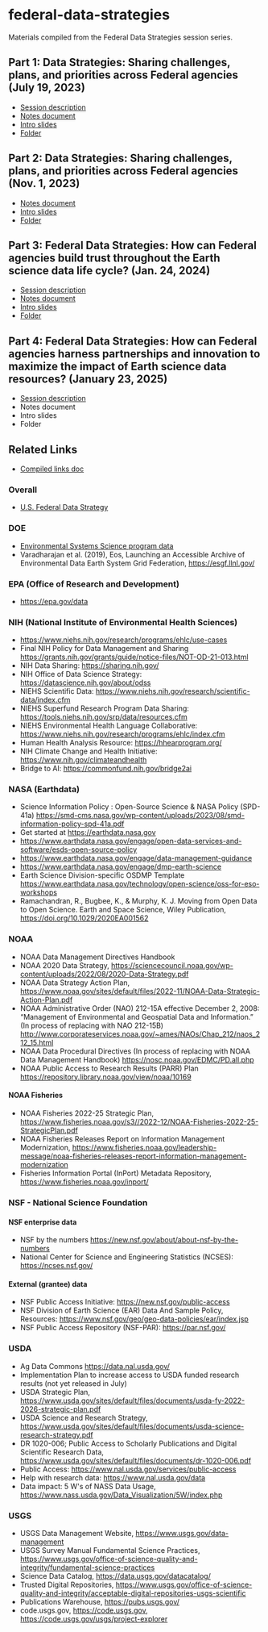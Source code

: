 # federal-data-strategies
Materials compiled from the Federal Data Strategies session series.



## Part 1: Data Strategies: Sharing challenges, plans, and priorities across Federal agencies (July 19, 2023)

- [Session description](https://2023julyesipmeeting.sched.com/event/1Nocm)
- [Notes document](https://docs.google.com/document/d/1f9tFq08-Srwh5aL7KQCD0wYXyQGIcFzBUm6l2_gVT2o/edit?tab=t.0)
- [Intro slides](https://docs.google.com/presentation/d/1OGDaQo37zdoqIAb7a-KxJANjfnVQnBcBfO1T2UCngY0/edit#slide=id.p)
- [Folder](https://drive.google.com/drive/folders/1XfqQ0XVUfxZNA--2XorXxu5-H0lK0z-c)

## Part 2: Data Strategies: Sharing challenges, plans, and priorities across Federal agencies  (Nov. 1, 2023)

- [Notes document](https://docs.google.com/document/d/1rMePihjY7AeceuWhCzxbA42D8581ATtTs9U_6FRnp2Q/edit?tab=t.0)
- [Intro slides](https://docs.google.com/presentation/d/109bIKl3O1lLQwhkuvYoajbWBfzZAa3qgZN5I3JPwlcU/edit#slide=id.p)
- [Folder](https://drive.google.com/drive/u/0/folders/1hJi4Y7E6psETHgprVAlnsUsc9wrrabma)


## Part 3: Federal Data Strategies: How can Federal agencies build trust throughout the Earth science data life cycle? (Jan. 24, 2024)
- [Session description](https://2024januaryesipmeeting.sched.com/event/1XYTE)
- [Notes document](https://docs.google.com/document/d/1NRYkHtt4ObRPuyGbuAtpYz8LRSLpsRTUNsesWE4LNIM/edit?tab=t.0)
- [Intro slides](https://docs.google.com/presentation/d/1T6p4OwqxYfCAvxIioXef2J7a9F5RQUibtJHh6YZ-aTk/edit#slide=id.p)
- [Folder](https://drive.google.com/drive/folders/1YztxV4SIynlBC_sYC1JIuTF-H7wjYE03)

## Part 4: Federal Data Strategies: How can Federal agencies harness partnerships and innovation to maximize the impact of Earth science data resources? (January 23, 2025)
- [Session description](https://2025januaryesipmeeting.sched.com/event/1sna1/federal-data-strategies-how-can-federal-agencies-harness-partnerships-and-innovation-to-maximize-the-impact-of-earth-science-data-resources)
- Notes document
- Intro slides
- Folder



## Related Links
- [Compiled links doc](https://docs.google.com/document/d/1EaslJx4XR7JxIh8mLW-Fa0nYcdt4axqM69v1uOcDyG0/edit?tab=t.0#heading=h.bv0clk9ygtqh)

### Overall
- [U.S. Federal Data Strategy](https://strategy.data.gov/) 

### DOE
- [Environmental Systems Science program data](http://data.ess-dive.lbl.gov)
- Varadharajan et al. (2019), Eos, Launching an Accessible Archive of Environmental Data
Earth System Grid Federation, https://esgf.llnl.gov/ 


### EPA (Office of Research and Development)
- https://epa.gov/data 


### NIH (National Institute of Environmental Health Sciences)

- https://www.niehs.nih.gov/research/programs/ehlc/use-cases
- Final NIH Policy for Data Management and Sharing https://grants.nih.gov/grants/guide/notice-files/NOT-OD-21-013.html 
- NIH Data Sharing:  https://sharing.nih.gov/ 
- NIH Office of Data Science Strategy:  https://datascience.nih.gov/about/odss 
- NIEHS Scientific Data: https://www.niehs.nih.gov/research/scientific-data/index.cfm 
- NIEHS Superfund Research Program Data Sharing:  https://tools.niehs.nih.gov/srp/data/resources.cfm 
- NIEHS Environmental Health Language Collaborative: https://www.niehs.nih.gov/research/programs/ehlc/index.cfm    
- Human Health Analysis Resource: https://hhearprogram.org/ 
- NIH Climate Change and Health Initiative: https://www.nih.gov/climateandhealth
- Bridge to AI: https://commonfund.nih.gov/bridge2ai 



### NASA (Earthdata)
- Science Information Policy : Open-Source Science & NASA Policy (SPD-41a)
https://smd-cms.nasa.gov/wp-content/uploads/2023/08/smd-information-policy-spd-41a.pdf 
- Get started at https://earthdata.nasa.gov  
- https://www.earthdata.nasa.gov/engage/open-data-services-and-software/esds-open-source-policy 
- https://www.earthdata.nasa.gov/engage/data-management-guidance  
- https://www.earthdata.nasa.gov/engage/dmp-earth-science  
- Earth Science Division-specific OSDMP Template
https://www.earthdata.nasa.gov/technology/open-science/oss-for-eso-workshops 
- Ramachandran, R., Bugbee, K., & Murphy, K. J. Moving from Open Data to Open Science. Earth and Space Science, Wiley Publication, https://doi.org/10.1029/2020EA001562 



### NOAA
- NOAA Data Management Directives Handbook 
- NOAA 2020 Data Strategy, https://sciencecouncil.noaa.gov/wp-content/uploads/2022/08/2020-Data-Strategy.pdf 
- NOAA Data Strategy Action Plan, https://www.noaa.gov/sites/default/files/2022-11/NOAA-Data-Strategic-Action-Plan.pdf 
- NOAA Administrative Order (NAO) 212-15A effective December 2, 2008: “Management of Environmental and Geospatial Data and Information.” (In process of replacing with NAO 212-15B) http://www.corporateservices.noaa.gov/~ames/NAOs/Chap_212/naos_212_15.html 
- NOAA Data Procedural Directives (In process of replacing with NOAA Data Management Handbook) https://nosc.noaa.gov/EDMC/PD.all.php 
- NOAA Public Access to Research Results (PARR) Plan https://repository.library.noaa.gov/view/noaa/10169 

#### NOAA Fisheries
- NOAA Fisheries 2022-25 Strategic Plan, https://www.fisheries.noaa.gov/s3//2022-12/NOAA-Fisheries-2022-25-StrategicPlan.pdf 
- NOAA Fisheries Releases Report on Information Management Modernization, https://www.fisheries.noaa.gov/leadership-message/noaa-fisheries-releases-report-information-management-modernization 
- Fisheries Information Portal (InPort) Metadata Repository, https://www.fisheries.noaa.gov/inport/ 



### NSF - National Science Foundation

####  NSF enterprise data 
- NSF by the numbers https://new.nsf.gov/about/about-nsf-by-the-numbers 
- National Center for Science and Engineering Statistics (NCSES): https://ncses.nsf.gov/ 

#### External (grantee) data
- NSF Public Access Initiative: https://new.nsf.gov/public-access 
- NSF Division of Earth Science (EAR) Data And Sample Policy, Resources: https://www.nsf.gov/geo/geo-data-policies/ear/index.jsp 
- NSF Public Access Repository (NSF-PAR): https://par.nsf.gov/ 

### USDA
- Ag Data Commons https://data.nal.usda.gov/ 
- Implementation Plan to increase access to USDA funded research results (not yet released in July)
- USDA Strategic Plan, https://www.usda.gov/sites/default/files/documents/usda-fy-2022-2026-strategic-plan.pdf 
- USDA Science and Research Strategy, https://www.usda.gov/sites/default/files/documents/usda-science-research-strategy.pdf 
- DR 1020-006; Public Access to Scholarly Publications and Digital Scientific Research Data, https://www.usda.gov/sites/default/files/documents/dr-1020-006.pdf 
- Public Access: https://www.nal.usda.gov/services/public-access 
- Help with research data: https://www.nal.usda.gov/data 
- Data impact: 5 W's of NASS Data Usage, https://www.nass.usda.gov/Data_Visualization/5W/index.php 


### USGS
- USGS Data Management Website, https://www.usgs.gov/data-management 
- USGS Survey Manual Fundamental Science Practices, https://www.usgs.gov/office-of-science-quality-and-integrity/fundamental-science-practices 
- Science Data Catalog, https://data.usgs.gov/datacatalog/ 
- Trusted Digital Repositories, https://www.usgs.gov/office-of-science-quality-and-integrity/acceptable-digital-repositories-usgs-scientific 
- Publications Warehouse, https://pubs.usgs.gov/ 
- code.usgs.gov, https://code.usgs.gov, https://code.usgs.gov/usgs/project-explorer 

